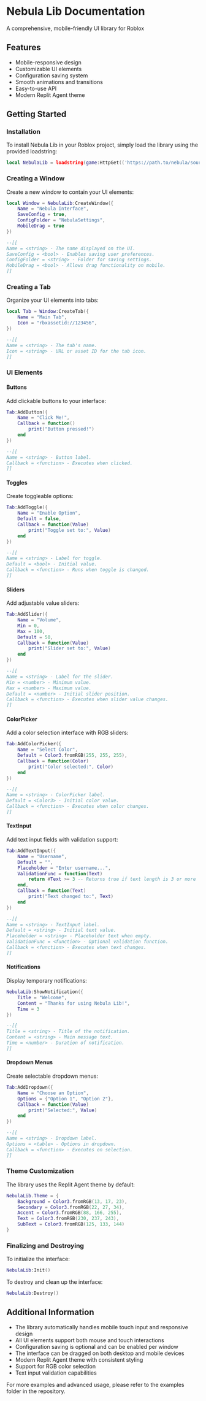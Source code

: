 # Nebula Lib Documentation

A comprehensive, mobile-friendly UI library for Roblox

## Features

- Mobile-responsive design
- Customizable UI elements
- Configuration saving system
- Smooth animations and transitions
- Easy-to-use API
- Modern Replit Agent theme

## Getting Started

### Installation

To install Nebula Lib in your Roblox project, simply load the library using the provided loadstring:

```lua
local NebulaLib = loadstring(game:HttpGet(('https://path.to/nebula/source')))()
```

### Creating a Window

Create a new window to contain your UI elements:

```lua
local Window = NebulaLib:CreateWindow({
    Name = "Nebula Interface",
    SaveConfig = true,
    ConfigFolder = "NebulaSettings",
    MobileDrag = true
})

--[[
Name = <string> - The name displayed on the UI.
SaveConfig = <bool> - Enables saving user preferences.
ConfigFolder = <string> - Folder for saving settings.
MobileDrag = <bool> - Allows drag functionality on mobile.
]]
```

### Creating a Tab

Organize your UI elements into tabs:

```lua
local Tab = Window:CreateTab({
    Name = "Main Tab",
    Icon = "rbxassetid://123456",
})

--[[
Name = <string> - The tab's name.
Icon = <string> - URL or asset ID for the tab icon.
]]
```

### UI Elements

#### Buttons

Add clickable buttons to your interface:

```lua
Tab:AddButton({
    Name = "Click Me!",
    Callback = function()
        print("Button pressed!")
    end
})

--[[
Name = <string> - Button label.
Callback = <function> - Executes when clicked.
]]
```

#### Toggles

Create toggleable options:

```lua
Tab:AddToggle({
    Name = "Enable Option",
    Default = false,
    Callback = function(Value)
        print("Toggle set to:", Value)
    end
})

--[[
Name = <string> - Label for toggle.
Default = <bool> - Initial value.
Callback = <function> - Runs when toggle is changed.
]]
```

#### Sliders

Add adjustable value sliders:

```lua
Tab:AddSlider({
    Name = "Volume",
    Min = 0,
    Max = 100,
    Default = 50,
    Callback = function(Value)
        print("Slider set to:", Value)
    end
})

--[[
Name = <string> - Label for the slider.
Min = <number> - Minimum value.
Max = <number> - Maximum value.
Default = <number> - Initial slider position.
Callback = <function> - Executes when slider value changes.
]]
```

#### ColorPicker

Add a color selection interface with RGB sliders:

```lua
Tab:AddColorPicker({
    Name = "Select Color",
    Default = Color3.fromRGB(255, 255, 255),
    Callback = function(Color)
        print("Color selected:", Color)
    end
})

--[[
Name = <string> - ColorPicker label.
Default = <Color3> - Initial color value.
Callback = <function> - Executes when color changes.
]]
```

#### TextInput

Add text input fields with validation support:

```lua
Tab:AddTextInput({
    Name = "Username",
    Default = "",
    Placeholder = "Enter username...",
    ValidationFunc = function(Text)
        return #Text >= 3 -- Returns true if text length is 3 or more
    end,
    Callback = function(Text)
        print("Text changed to:", Text)
    end
})

--[[
Name = <string> - TextInput label.
Default = <string> - Initial text value.
Placeholder = <string> - Placeholder text when empty.
ValidationFunc = <function> - Optional validation function.
Callback = <function> - Executes when text changes.
]]
```

#### Notifications

Display temporary notifications:

```lua
NebulaLib:ShowNotification({
    Title = "Welcome",
    Content = "Thanks for using Nebula Lib!",
    Time = 3
})

--[[
Title = <string> - Title of the notification.
Content = <string> - Main message text.
Time = <number> - Duration of notification.
]]
```

#### Dropdown Menus

Create selectable dropdown menus:

```lua
Tab:AddDropdown({
    Name = "Choose an Option",
    Options = {"Option 1", "Option 2"},
    Callback = function(Value)
        print("Selected:", Value)
    end
})

--[[
Name = <string> - Dropdown label.
Options = <table> - Options in dropdown.
Callback = <function> - Executes on selection.
]]
```

### Theme Customization

The library uses the Replit Agent theme by default:

```lua
NebulaLib.Theme = {
    Background = Color3.fromRGB(13, 17, 23),
    Secondary = Color3.fromRGB(22, 27, 34),
    Accent = Color3.fromRGB(88, 166, 255),
    Text = Color3.fromRGB(230, 237, 243),
    SubText = Color3.fromRGB(125, 133, 144)
}
```

### Finalizing and Destroying

To initialize the interface:

```lua
NebulaLib:Init()
```

To destroy and clean up the interface:

```lua
NebulaLib:Destroy()
```

## Additional Information

- The library automatically handles mobile touch input and responsive design
- All UI elements support both mouse and touch interactions
- Configuration saving is optional and can be enabled per window
- The interface can be dragged on both desktop and mobile devices
- Modern Replit Agent theme with consistent styling
- Support for RGB color selection
- Text input validation capabilities

For more examples and advanced usage, please refer to the examples folder in the repository.
